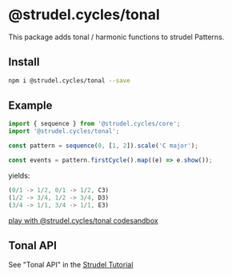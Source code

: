 # @strudel.cycles/tonal

This package adds tonal / harmonic functions to strudel Patterns.

## Install

```sh
npm i @strudel.cycles/tonal --save
```

## Example

```js
import { sequence } from '@strudel.cycles/core';
import '@strudel.cycles/tonal';

const pattern = sequence(0, [1, 2]).scale('C major');

const events = pattern.firstCycle().map((e) => e.show());
```

yields:

```js
(0/1 -> 1/2, 0/1 -> 1/2, C3)
(1/2 -> 3/4, 1/2 -> 3/4, D3)
(3/4 -> 1/1, 3/4 -> 1/1, E3)
```

[play with @strudel.cycles/tonal codesandbox](https://codesandbox.io/s/strudel-tonal-example-rgc5if?file=/src/index.js)

## Tonal API

See "Tonal API" in the [Strudel Tutorial](https://strudel.tidalcycles.org/tutorial/)
